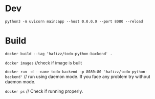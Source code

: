 # Dev
`python3 -m uvicorn main:app --host 0.0.0.0 --port 8080 --reload`

# Build
```docker build --tag 'hafizz/todo-python-backend' .```

```docker images``` //check if image is built 

```docker run -d --name todo-backend -p 8080:80 'hafizz/todo-python-backend'``` // run using daemon mode. If you face any problem try without daemon mode.

```docker ps``` // Check if running properly.

